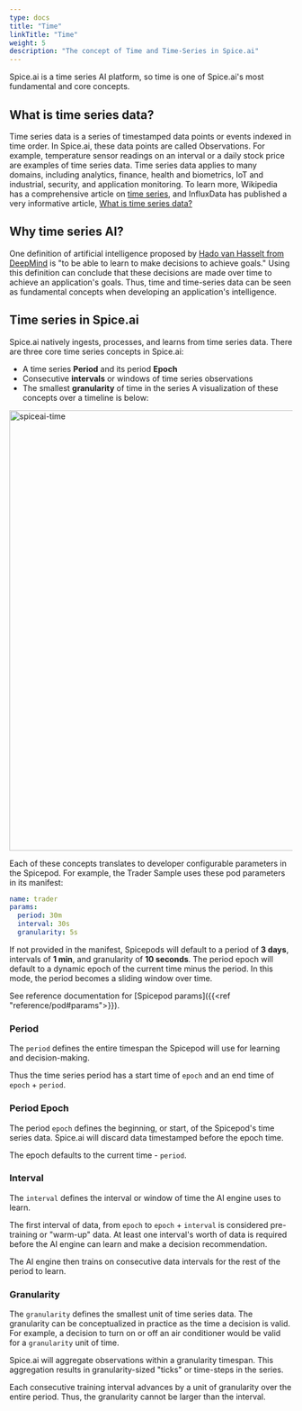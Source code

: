 ```yaml
---
type: docs
title: "Time"
linkTitle: "Time"
weight: 5
description: "The concept of Time and Time-Series in Spice.ai"
---
```


Spice.ai is a time series AI platform, so time is one of Spice.ai's most fundamental and core concepts.

## What is time series data?

Time series data is a series of timestamped data points or events indexed in time order. In Spice.ai, these data points are called Observations. For example, temperature sensor readings on an interval or a daily stock price are examples of time series data. Time series data applies to many domains, including analytics, finance, health and biometrics, IoT and industrial, security, and application monitoring. To learn more, Wikipedia has a comprehensive article on [time series](https://en.wikipedia.org/wiki/Time_series), and InfluxData has published a very informative article, [What is time series data?](https://www.influxdata.com/what-is-time-series-data/)

## Why time series AI?

One definition of artificial intelligence proposed by [Hado van Hasselt from DeepMind](https://www.youtube.com/watch?v=TCCjZe0y4Qc&list=PLqYmG7hTraZDVH599EItlEWsUOsJbAodm) is "to be able to learn to make decisions to achieve goals." Using this definition can conclude that these decisions are made over time to achieve an application's goals. Thus, time and time-series data can be seen as fundamental concepts when developing an application's intelligence.

## Time series in Spice.ai

Spice.ai natively ingests, processes, and learns from time series data. There are three core time series concepts in Spice.ai:

- A time series **Period** and its period **Epoch**
- Consecutive **intervals** or windows of time series observations
- The smallest **granularity** of time in the series
A visualization of these concepts over a timeline is below:

<img width="782" alt="spiceai-time" src="https://user-images.githubusercontent.com/80174/144559519-fc875d71-b43f-402a-ba2e-6754ebba9df0.png">

Each of these concepts translates to developer configurable parameters in the Spicepod. For example, the Trader Sample uses these pod parameters in its manifest:

```yaml
name: trader
params:
  period: 30m
  interval: 30s
  granularity: 5s
```

If not provided in the manifest, Spicepods will default to a period of **3 days**, intervals of **1 min**, and granularity of **10 seconds**. The period epoch will default to a dynamic epoch of the current time minus the period. In this mode, the period becomes a sliding window over time.

See reference documentation for [Spicepod params]({{<ref "reference/pod#params">}}).

### Period

The `period` defines the entire timespan the Spicepod will use for learning and decision-making.

Thus the time series period has a start time of `epoch` and an end time of `epoch` + `period`.

### Period Epoch

The period `epoch` defines the beginning, or start, of the Spicepod's time series data. Spice.ai will discard data timestamped before the epoch time.

The epoch defaults to the current time - `period`.

### Interval

The `interval` defines the interval or window of time the AI engine uses to learn.

The first interval of data, from `epoch` to `epoch` + `interval` is considered pre-training or "warm-up" data. At least one interval's worth of data is required before the AI engine can learn and make a decision recommendation.

The AI engine then trains on consecutive data intervals for the rest of the period to learn.

### Granularity

The `granularity` defines the smallest unit of time series data. The granularity can be conceptualized in practice as the time a decision is valid. For example, a decision to turn on or off an air conditioner would be valid for a `granularity` unit of time.

Spice.ai will aggregate observations within a granularity timespan. This aggregation results in granularity-sized "ticks" or time-steps in the series.

Each consecutive training interval advances by a unit of granularity over the entire period. Thus, the granularity cannot be larger than the interval.

